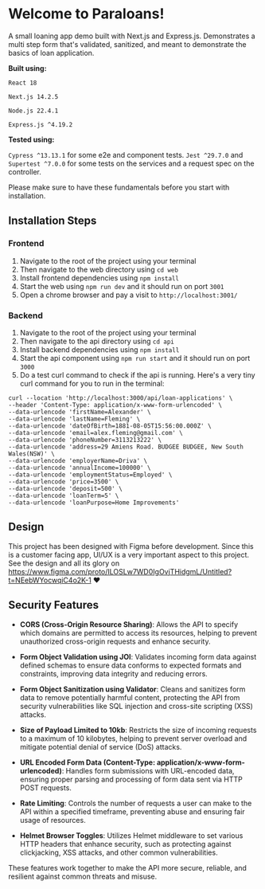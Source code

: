 # **Welcome to Paraloans!**
A small loaning app demo built with Next.js and Express.js. Demonstrates a multi step form that's validated, sanitized, and meant to demonstrate the basics of loan application.

**Built using:**

`React 18`

`Next.js 14.2.5`

`Node.js 22.4.1`

`Express.js ^4.19.2`

**Tested using:**

`Cypress ^13.13.1` for some e2e and component tests.
`Jest ^29.7.0` and `Supertest ^7.0.0` for some tests on the services and a request spec on the controller.

Please make sure to have these fundamentals before you start with installation. 

## **Installation Steps**
### **Frontend**
1. Navigate to the root of the project using your terminal
1. Then navigate to the web directory using `cd web`
1. Install frontend dependencies using `npm install`
1. Start the web using `npm run dev` and it should run on port `3001`
1. Open a chrome browser and pay a visit to `http://localhost:3001/`

### **Backend**
1. Navigate to the root of the project using your terminal
1. Then navigate to the api directory using `cd api`
1. Install backend dependencies using `npm install`
1. Start the api component using `npm run start` and it should run on port `3000`
1. Do a test curl command to check if the api is running. Here's a very tiny curl command for you to run in the terminal:
```
curl --location 'http://localhost:3000/api/loan-applications' \
--header 'Content-Type: application/x-www-form-urlencoded' \
--data-urlencode 'firstName=Alexander' \
--data-urlencode 'lastName=Fleming' \
--data-urlencode 'dateOfBirth=1881-08-05T15:56:00.000Z' \
--data-urlencode 'email=alex.fleming@gmail.com' \
--data-urlencode 'phoneNumber=3113213222' \
--data-urlencode 'address=29 Amiens Road. BUDGEE BUDGEE, New South Wales(NSW)' \
--data-urlencode 'employerName=Driva' \
--data-urlencode 'annualIncome=100000' \
--data-urlencode 'employmentStatus=Employed' \
--data-urlencode 'price=3500' \
--data-urlencode 'deposit=500' \
--data-urlencode 'loanTerm=5' \
--data-urlencode 'loanPurpose=Home Improvements'
```
## **Design**
This project has been designed with Figma before development. Since this is a customer facing app, UI/UX is a very important aspect to this project.
See the design and all its glory on
https://www.figma.com/proto/ILOSLw7WD0IgOvjTHidgmL/Untitled?t=NEebWYocwqiC4o2K-1 ❤️

## **Security Features**


* **CORS (Cross-Origin Resource Sharing)**: Allows the API to specify which domains are permitted to access its resources, helping to prevent unauthorized cross-origin requests and enhance security.

* **Form Object Validation using JOI**: Validates incoming form data against defined schemas to ensure data conforms to expected formats and constraints, improving data integrity and reducing errors.

* **Form Object Sanitization using Validator**: Cleans and sanitizes form data to remove potentially harmful content, protecting the API from security vulnerabilities like SQL injection and cross-site scripting (XSS) attacks.

* **Size of Payload Limited to 10kb**: Restricts the size of incoming requests to a maximum of 10 kilobytes, helping to prevent server overload and mitigate potential denial of service (DoS) attacks.

* **URL Encoded Form Data (Content-Type: application/x-www-form-urlencoded)**: Handles form submissions with URL-encoded data, ensuring proper parsing and processing of form data sent via HTTP POST requests.

* **Rate Limiting**: Controls the number of requests a user can make to the API within a specified timeframe, preventing abuse and ensuring fair usage of resources.

* **Helmet Browser Toggles**: Utilizes Helmet middleware to set various HTTP headers that enhance security, such as protecting against clickjacking, XSS attacks, and other common vulnerabilities.

These features work together to make the API more secure, reliable, and resilient against common threats and misuse.
